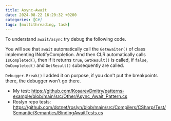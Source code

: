 ```yaml
---
title: Async-Await
date: 2024-08-22 16:20:32 +0200
categories: [C#]
tags: [multithreading, task]
---
```


To understand `await/async` try debug the following code. 

You will see that `await`  automatically call the `GetAwaiter()` of class implementing INotifyCompletion.
And then CLR automatically calls `IsCompleted()`, then if it returns `true`, `GetResult()` is called, if `false`, `OnCompleted()` and `GetResult()` subsequently are called.  
  
`Debugger.Break()` I added it on purpose, if you don't put the breakpoints there, the debugger won't go there.  

- My test: <https://github.com/KosarevDmitry/patterns-example/blob/main/src/Other/Async_Await_Pattern.cs>
- Roslyn repo tests: <https://github.com/dotnet/roslyn/blob/main/src/Compilers/CSharp/Test/Semantic/Semantics/BindingAwaitTests.cs>

